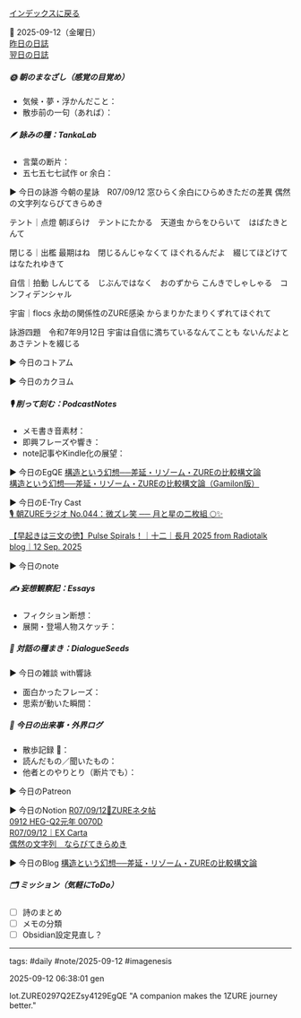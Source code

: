 [インデックスに戻る](../../../DialogueSeeds_2025-26.md)

📅 2025-09-12（金曜日）  
[昨日の日誌](20250911.md)  
[翌日の日誌](20250913.md)

##### 🌞 朝のまなざし（感覚の目覚め）
- 気候・夢・浮かんだこと：
- 散歩前の一句（あれば）：

##### 🪶 詠みの種：TankaLab
- 言葉の断片：
- 五七五七七試作 or 余白：

▶︎ 今日の詠游
今朝の星詠　R07/09/12
窓ひらく余白にひらめきただの差異
偶然の文字列ならびてきらめき

テント｜点燈
朝ぼらけ　テントにたかる　天道虫
からをひらいて　はばたきとんて

閉じる｜出檻
最期はね　閉じるんじゃなくて
ほぐれるんだよ　綴じてほどけて
はなたれゆきて

自信｜拍動
しんじてる　じぶんではなく　おのずから
こんきでしゃしゃる　コンフィデンシャル

宇宙｜flocs
永劫の関係性のZURE感染
からまりかたまりくずれてほぐれて

詠游四題　令和7年9月12日
宇宙は自信に満ちているなんてことも
ないんだよとあさテントを綴じる

▶︎ 今日のコトアム

▶︎ 今日のカクヨム

##### 🎙 削って刻む：PodcastNotes
- メモ書き音素材：
- 即興フレーズや響き：
- note記事やKindle化の展望：

▶︎ 今日のEgQE
[構造という幻想──差延・リゾーム・ZUREの比較構文論](https://camp-us.net/articles/HEG-2_shadow-of-structure.html)  
[構造という幻想──差延・リゾーム・ZUREの比較構文論（Gamilon版）](https://camp-us.net/articles/HEG-2_Illusion-of-Structure.html)  

▶︎ 今日のE-Try Cast  
[🎙️ 朝ZUREラジオ No.044：微ズレ笑 ── 月と星の二枚組 🌕✨](https://stand.fm/episodes/68c34f9dcbff90eab67e0488)  



[【早起きは三文の徳】Pulse Spirals！｜十二｜長月 2025 from Radiotalk](https://listen.style/p/twilight/nvnukd9o)  
[blog｜12 Sep. 2025](https://listen.style/p/inmymind/njclh6el)  

▶︎ 今日のnote

##### ✍️ 妄想観察記：Essays
- フィクション断想：
- 展開・登場人物スケッチ：

##### 🌱 対話の種まき：DialogueSeeds
▶︎ 今日の雑談 with響詠

- 面白かったフレーズ：
- 思索が動いた瞬間：

##### 📌 今日の出来事・外界ログ
- 散歩記録 🐾：
- 読んだもの／聞いたもの：
- 他者とのやりとり（断片でも）：

▶︎ 今日のPatreon

▶︎ 今日のNotion
 [R07/09/12📓ZUREネタ帖](https://ezsy.super.site/zurerazi/r070912zure%e3%83%8d%e3%82%bf%e5%b8%96)  
 [0912 HEG-Q2元年 0070D](https://rebel-tortoise-b95.notion.site/0912-HEG-Q2-0070D-264bed0303158162a29df05c80c9bf44)  
 [R07/09/12｜EX Carta](https://rebel-tortoise-b95.notion.site/R07-09-12-EX-Carta-264bed03031581709aeac772dc0e1ea9)  
 [偶然の文字列　ならびてきらめき](https://rebel-tortoise-b95.notion.site/276bed030315815688badac0989f0164)  
 
▶︎ 今日のBlog
[構造という幻想──差延・リゾーム・ZUREの比較構文論](https://jimt.hatenablog.com/entry/2025/09/24/135131)  

##### 🗂 ミッション（気軽にToDo）
- [ ] 詩のまとめ
- [ ] メモの分類
- [ ] Obsidian設定見直し？

---
tags: #daily #note/2025-09-12 #imagenesis

2025-09-12 06:38:01  gen

lot.ZURE0297Q2EZsy4129EgQE
"A companion makes the 1ZURE journey better."